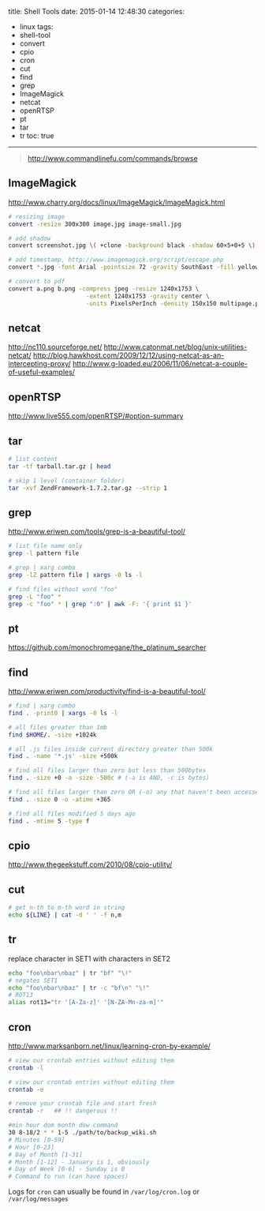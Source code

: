 title: Shell Tools
date: 2015-01-14 12:48:30
categories:
- linux
tags:
- shell-tool
- convert
- cpio
- cron
- cut
- find
- grep
- ImageMagick
- netcat
- openRTSP
- pt
- tar
- tr
toc: true
---

> http://www.commandlinefu.com/commands/browse

## ImageMagick

http://www.charry.org/docs/linux/ImageMagick/ImageMagick.html

```sh
# resizing image
convert -resize 300x300 image.jpg image-small.jpg

# add shadow
convert screenshot.jpg \( +clone -background black -shadow 60×5+0+5 \) +swap -background white -layers merge +repage shadow.jpg

# add timestamp, http://www.imagemagick.org/script/escape.php
convert *.jpg -font Arial -pointsize 72 -gravity SouthEast -fill yellow -annotate +100+100 %[exif:datetime] output-%d.jpg

# convert to pdf
convert a.png b.png -compress jpeg -resize 1240x1753 \
                      -extent 1240x1753 -gravity center \
                      -units PixelsPerInch -density 150x150 multipage.pdf
```

## netcat

http://nc110.sourceforge.net/
http://www.catonmat.net/blog/unix-utilities-netcat/
http://blog.hawkhost.com/2009/12/12/using-netcat-as-an-intercepting-proxy/
http://www.g-loaded.eu/2006/11/06/netcat-a-couple-of-useful-examples/

## openRTSP

http://www.live555.com/openRTSP/#option-summary

## tar

```sh
# list content
tar -tf tarball.tar.gz | head

# skip 1 level (container folder)
tar -xvf ZendFramework-1.7.2.tar.gz --strip 1
```

## grep

http://www.eriwen.com/tools/grep-is-a-beautiful-tool/

```sh
# list file name only
grep -l pattern file

# grep | xarg combo
grep -lZ pattern file | xargs -0 ls -l

# find files without word "foo"
grep -L "foo" *
grep -c "foo" * | grep ":0" | awk -F: '{ print $1 }'
```

## pt

https://github.com/monochromegane/the_platinum_searcher

## find

http://www.eriwen.com/productivity/find-is-a-beautiful-tool/

```sh
# find | xarg combo
find . -print0 | xargs -0 ls -l

# all files greater than 1mb
find $HOME/. -size +1024k 

# all .js files inside current directory greater than 500k
find . -name '*.js' -size +500k 

# find all files larger than zero but less than 500bytes
find . -size +0 -a -size -500c # (-a is AND, -c is bytes) 

# find all files larger than zero OR (-o) any that haven't been accessed in over a year
find . -size 0 -o -atime +365

# find all files modified 5 days ago
find . -mtime 5 -type f
```

## cpio

http://www.thegeekstuff.com/2010/08/cpio-utility/

## cut

```sh
# get n-th to m-th word in string
echo ${LINE} | cat -d ' ' -f n,m
```

## tr

replace character in SET1 with characters in SET2

```sh
echo "foo\nbar\nbaz" | tr "bf" "\!"
# negates SET1
echo "foo\nbar\nbaz" | tr -c "bf\n" "\!"
# ROT13
alias rot13="tr '[A-Za-z]' '[N-ZA-Mn-za-m]'"
```

## cron

http://www.marksanborn.net/linux/learning-cron-by-example/

```sh
# view our crontab entries without editing them
crontab -l

# view our crontab entries without editing them
crontab -e

# remove your crontab file and start fresh
crontab -r   ## !! dangerous !!
```

```sh
#min hour dom month dow command
30 8-18/2 * * 1-5 ./path/to/backup_wiki.sh
# Minutes [0-59]
# Hour [0-23]
# Day of Month [1-31]
# Month [1-12] - January is 1, obviously
# Day of Week [0-6] - Sunday is 0
# Command to run (can have spaces)
```

Logs for `cron` can usually be found in `/var/log/cron.log` or `/var/log/messages`
